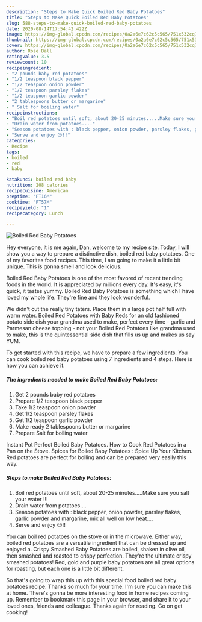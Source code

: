 ```yaml
---
description: "Steps to Make Quick Boiled Red Baby Potatoes"
title: "Steps to Make Quick Boiled Red Baby Potatoes"
slug: 588-steps-to-make-quick-boiled-red-baby-potatoes
date: 2020-08-14T17:54:42.422Z
image: https://img-global.cpcdn.com/recipes/0a2a6e7c62c5c565/751x532cq70/boiled-red-baby-potatoes-recipe-main-photo.jpg
thumbnail: https://img-global.cpcdn.com/recipes/0a2a6e7c62c5c565/751x532cq70/boiled-red-baby-potatoes-recipe-main-photo.jpg
cover: https://img-global.cpcdn.com/recipes/0a2a6e7c62c5c565/751x532cq70/boiled-red-baby-potatoes-recipe-main-photo.jpg
author: Rose Ball
ratingvalue: 3.5
reviewcount: 10
recipeingredient:
- "2 pounds baby red potatoes"
- "1/2 teaspoon black pepper"
- "1/2 teaspoon onion powder"
- "1/2 teaspoon parsley flakes"
- "1/2 teaspoon garlic powder"
- "2 tablespoons butter or margarine"
- " Salt for boiling water"
recipeinstructions:
- "Boil red potatoes until soft, about 20-25 minutes.....Make sure you salt your water !!!"
- "Drain water from potatoes...."
- "Season potatoes with : black pepper, onion powder, parsley flakes, garlic powder and margarine, mix all well on low heat...."
- "Serve and enjoy 😉!!"
categories:
- Recipe
tags:
- boiled
- red
- baby

katakunci: boiled red baby 
nutrition: 208 calories
recipecuisine: American
preptime: "PT16M"
cooktime: "PT57M"
recipeyield: "1"
recipecategory: Lunch

---
```



![Boiled Red Baby Potatoes](https://img-global.cpcdn.com/recipes/0a2a6e7c62c5c565/751x532cq70/boiled-red-baby-potatoes-recipe-main-photo.jpg)

Hey everyone, it is me again, Dan, welcome to my recipe site. Today, I will show you a way to prepare a distinctive dish, boiled red baby potatoes. One of my favorites food recipes. This time, I am going to make it a little bit unique. This is gonna smell and look delicious.

Boiled Red Baby Potatoes is one of the most favored of recent trending foods in the world. It is appreciated by millions every day. It's easy, it's quick, it tastes yummy. Boiled Red Baby Potatoes is something which I have loved my whole life. They're fine and they look wonderful.

We didn&#39;t cut the really tiny taters. Place them in a large pot half full with warm water. Boiled Red Potatoes with Baby Reds for an old fashioned potato side dish your grandma used to make, perfect every time - garlic and Parmesan cheese topping - not your Boiled Red Potatoes like grandma used to make, this is the quintessential side dish that fills us up and makes us say YUM.


To get started with this recipe, we have to prepare a few ingredients. You can cook boiled red baby potatoes using 7 ingredients and 4 steps. Here is how you can achieve it.

<!--inarticleads1-->

##### The ingredients needed to make Boiled Red Baby Potatoes:

1. Get 2 pounds baby red potatoes
1. Prepare 1/2 teaspoon black pepper
1. Take 1/2 teaspoon onion powder
1. Get 1/2 teaspoon parsley flakes
1. Get 1/2 teaspoon garlic powder
1. Make ready 2 tablespoons butter or margarine
1. Prepare  Salt for boiling water


Instant Pot Perfect Boiled Baby Potatoes. How to Cook Red Potatoes in a Pan on the Stove. Spices for Boiled Baby Potatoes : Spice Up Your Kitchen. Red potatoes are perfect for boiling and can be prepared very easily this way. 

<!--inarticleads2-->

##### Steps to make Boiled Red Baby Potatoes:

1. Boil red potatoes until soft, about 20-25 minutes.....Make sure you salt your water !!!
1. Drain water from potatoes....
1. Season potatoes with : black pepper, onion powder, parsley flakes, garlic powder and margarine, mix all well on low heat....
1. Serve and enjoy 😉!!


You can boil red potatoes on the stove or in the microwave. Either way, boiled red potatoes are a versatile ingredient that can be dressed up and enjoyed a. Crispy Smashed Baby Potatoes are boiled, shaken in olive oil, then smashed and roasted to crispy perfection. They&#39;re the ultimate crispy smashed potatoes! Red, gold and purple baby potatoes are all great options for roasting, but each one is a little bit different. 

So that's going to wrap this up with this special food boiled red baby potatoes recipe. Thanks so much for your time. I'm sure you can make this at home. There's gonna be more interesting food in home recipes coming up. Remember to bookmark this page in your browser, and share it to your loved ones, friends and colleague. Thanks again for reading. Go on get cooking!
